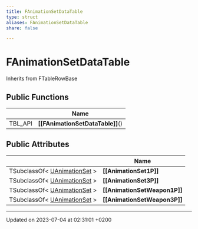 ```yaml
---
title: FAnimationSetDataTable
type: struct
aliases: FAnimationSetDataTable
share: false

---
```


# FAnimationSetDataTable





Inherits from FTableRowBase

## Public Functions

|                | Name           |
| -------------- | -------------- |
| TBL_API | **[[FAnimationSetDataTable]]**() |

## Public Attributes

|                | Name           |
| -------------- | -------------- |
| TSubclassOf< [UAnimationSet](/docs/SDK/Source/Classes/classUAnimationSet.md) > | **[[AnimationSet1P]]**  |
| TSubclassOf< [UAnimationSet](/docs/SDK/Source/Classes/classUAnimationSet.md) > | **[[AnimationSet3P]]**  |
| TSubclassOf< [UAnimationSet](/docs/SDK/Source/Classes/classUAnimationSet.md) > | **[[AnimationSetWeapon1P]]**  |
| TSubclassOf< [UAnimationSet](/docs/SDK/Source/Classes/classUAnimationSet.md) > | **[[AnimationSetWeapon3P]]**  |

-------------------------------

Updated on 2023-07-04 at 02:31:01 +0200